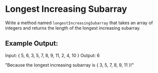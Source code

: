 # Longest Increasing Subarray

Write a method named `longestIncreasingSubarray` that takes an array of integers and returns the length of the longest increasing subarray.

## Example Output:

Input: { 5, 6, 3, 5, 7, 8, 9, 11, 2, 4, 10 }
Output: 6

"Because the longest increasing subarray is { 3, 5, 7, 8, 9, 11 }!"